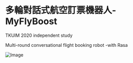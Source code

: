 # 多輪對話式航空訂票機器人-MyFlyBoost
 
TKUIM 2020 independent study  

Multi-round conversational flight booking robot -with Rasa  

![Image](https://github.com/ChengHanChiu/MyFlyBoost/blob/main/demonstration/Demo%E5%BD%B1%E7%89%87.gif)




